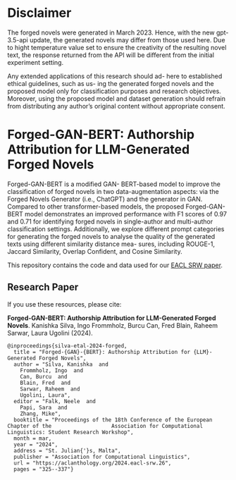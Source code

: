 # Disclaimer
The forged novels were generated in March 2023. Hence, with the new gpt-3.5-api update, the generated novels may differ from those used here. Due to hight temperature value set to ensure the creativity of the resulting novel text, the response returned from the API will be different from the initial experiment setting.

Any extended applications of this research should ad- here to established ethical guidelines, such as us- ing the generated forged novels and the proposed model only for classification purposes and research objectives. Moreover, using the proposed model and dataset generation should refrain from distributing any author’s original content without appropriate consent.

# Forged-GAN-BERT: Authorship Attribution for LLM-Generated Forged Novels

Forged-GAN-BERT is a modified GAN- BERT-based model to improve the classification of forged novels in two data-augmentation aspects: via the Forged Novels Generator (i.e., ChatGPT) and the generator in GAN. Compared to other transformer-based models, the proposed Forged-GAN-BERT model demonstrates an improved performance with F1 scores of 0.97 and 0.71 for identifying forged novels in single-author and multi-author classification settings. Additionally, we explore different prompt categories for generating the forged novels to analyse the quality of the generated texts using different similarity distance mea- sures, including ROUGE-1, Jaccard Similarity, Overlap Confident, and Cosine Similarity.

This repository contains the code and data used for our [EACL SRW paper][1].

## Research Paper

If you use these resources, please cite:

<b>Forged-GAN-BERT: Authorship Attribution for LLM-Generated Forged Novels</b>. Kanishka Silva, Ingo Frommholz, Burcu Can, Fred Blain, Raheem Sarwar, Laura Ugolini (2024).


    @inproceedings{silva-etal-2024-forged,
      title = "Forged-{GAN}-{BERT}: Authorship Attribution for {LLM}-Generated Forged Novels",
      author = "Silva, Kanishka  and
        Frommholz, Ingo  and
        Can, Burcu  and
        Blain, Fred  and
        Sarwar, Raheem  and
        Ugolini, Laura",
      editor = "Falk, Neele  and
        Papi, Sara  and
        Zhang, Mike",
      booktitle = "Proceedings of the 18th Conference of the European Chapter of the                   Association for Computational Linguistics: Student Research Workshop",
      month = mar,
      year = "2024",
      address = "St. Julian{'}s, Malta",
      publisher = "Association for Computational Linguistics",
      url = "https://aclanthology.org/2024.eacl-srw.26",
      pages = "325--337"}

[1]: [https://aclanthology.org/2023.acl-srw.44/](https://aclanthology.org/2024.eacl-srw.26/)https://aclanthology.org/2024.eacl-srw.26/

